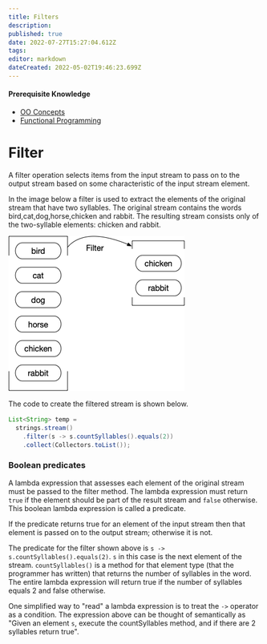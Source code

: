 ```yaml
---
title: Filters
description: 
published: true
date: 2022-07-27T15:27:04.612Z
tags: 
editor: markdown
dateCreated: 2022-05-02T19:46:23.699Z
---
```


#### Prerequisite Knowledge
- [OO Concepts](/ooConcepts)
- [Functional Programming](/functionalProgramming/functionalProgramming)

# Filter
A filter operation selects items from the input stream to pass on to the output stream based on some characteristic of the input stream element.

In the image below a filter is used to extract the elements of the original stream that have two syllables. The original stream contains the words bird,cat,dog,horse,chicken and rabbit. The resulting stream consists only of the two-syllable elements: chicken and rabbit. 

![illustration of the filtering described above.](/images/filterFunction.png)


The code to create the filtered stream is shown below.

```java
List<String> temp =
  strings.stream()
    .filter(s -> s.countSyllables().equals(2))
    .collect(Collectors.toList());   
```

### Boolean predicates

A lambda expression that assesses each element of the original stream must be passed to the filter method. The lambda expression must return `true` if the element should be part of the result stream and `false` otherwise.
This boolean lambda expression is called a predicate.

If the predicate returns true for an element of the input stream then that element is passed on to the output stream; otherwise it is not. 

The predicate for the filter shown above is `s -> s.countSyllables().equals(2)`. `s` in this case is the next element of the stream. `countSyllables()` is a method for that element type (that the programmer has written) that returns the number of syllables in the word. The entire lambda expression will return true if the number of syllables equals 2 and false otherwise.

One simplified way to "read" a lambda expression is to treat the `->` operator as a condition. The expression above can be thought of semantically as "Given an element `s`, execute the countSyllables method, and if there are 2 syllables return true".
